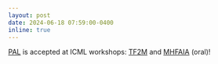 ```yaml
---
layout: post
date: 2024-06-18 07:59:00-0400
inline: true
---
```

[PAL](https://arxiv.org/abs/2406.08469) is accepted at ICML workshops: [TF2M](https://sites.google.com/view/tf2m) and [MHFAIA](https://sites.google.com/view/mhf-icml2024) (oral)!